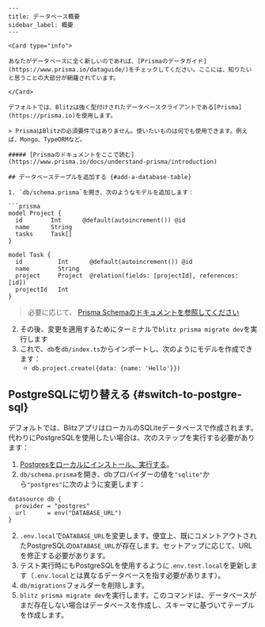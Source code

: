 ```mdx
---
title: データベース概要
sidebar_label: 概要
---

<Card type="info">

あなたがデータベースに全く新しいのであれば、[Prismaのデータガイド](https://www.prisma.io/dataguide/)をチェックしてください。ここには、知りたいと思うことの大部分が網羅されています。

</Card>

デフォルトでは、Blitzは強く型付けされたデータベースクライアントである[Prisma](https://prisma.io)を使用します。

> PrismaはBlitzの必須要件ではありません。使いたいものは何でも使用できます。例えば、Mongo、TypeORMなど。

##### [Prismaのドキュメントをここで読む](https://www.prisma.io/docs/understand-prisma/introduction)

## データベーステーブルを追加する {#add-a-database-table}

1. `db/schema.prisma`を開き、次のようなモデルを追加します：

```prisma
model Project {
  id        Int      @default(autoincrement()) @id
  name      String
  tasks     Task[]
}

model Task {
  id          Int      @default(autoincrement()) @id
  name        String
  project     Project  @relation(fields: [projectId], references: [id])
  projectId   Int
}
```

> 必要に応じて、
> [Prisma Schemaのドキュメントを参照してください](https://www.prisma.io/docs/reference/tools-and-interfaces/prisma-schema/data-model)

2. その後、変更を適用するためにターミナルで`blitz prisma migrate dev`を実行します
3. これで、`db`を`db/index.ts`からインポートし、次のようにモデルを作成できます：
   - `db.project.create({data: {name: 'Hello'}})`

## PostgreSQLに切り替える {#switch-to-postgre-sql}

デフォルトでは、BlitzアプリはローカルのSQLiteデータベースで作成されます。代わりにPostgreSQLを使用したい場合は、次のステップを実行する必要があります：

1. [Postgresをローカルにインストール、実行する](./postgres)。
1. `db/schema.prisma`を開き、dbプロバイダーの値を`"sqlite"`から`"postgres"`に次のように変更します：

```prisma
datasource db {
  provider = "postgres"
  url      = env("DATABASE_URL")
}
```

2. `.env.local`で`DATABASE_URL`を変更します。便宜上、既にコメントアウトされたPostgreSQLの`DATABASE_URL`が存在します。セットアップに応じて、URLを修正する必要があります。
3. テスト実行時にもPostgreSQLを使用するように`.env.test.local`を更新します（`.env.local`とは異なるデータベースを指す必要があります）。
4. `db/migrations`フォルダーを削除します。
5. `blitz prisma migrate dev`を実行します。このコマンドは、データベースがまだ存在しない場合はデータベースを作成し、スキーマに基づいてテーブルを作成します。
```
